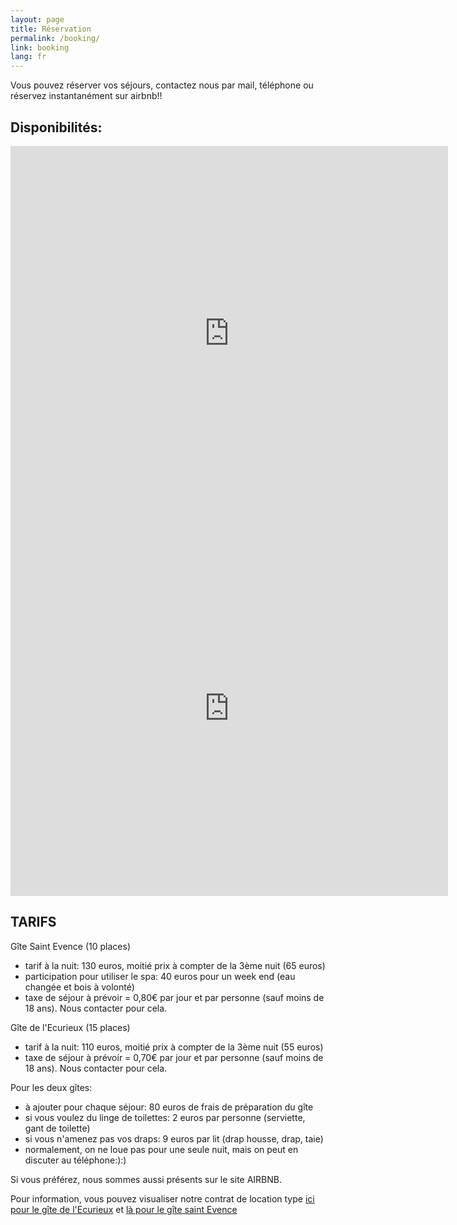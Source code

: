 ```yaml
---
layout: page
title: Réservation
permalink: /booking/
link: booking
lang: fr
---
```




Vous pouvez réserver vos séjours, contactez nous par mail, téléphone ou réservez instantanément sur airbnb!!


Disponibilités:
--------------

<iframe src="https://calendar.google.com/calendar/embed?src=bocv0hl2pp4ahr2qonpcfnt7u0%40group.calendar.google.com&ctz=Europe%2FParis" style="border: 0" width="700" height="600" frameborder="0" scrolling="no"></iframe>

<br>

<iframe src="https://calendar.google.com/calendar/embed?src=d32cgtqemgtq4d5qfj8heat4rk%40group.calendar.google.com&ctz=Europe%2FParis" style="border: 0" width="700" height="600" frameborder="0" scrolling="no"></iframe>


TARIFS
--------------------

Gîte Saint Evence (10 places)

- tarif à la nuit: 130 euros, moitié prix à compter de la 3ème nuit (65 euros)
- participation pour utiliser le spa: 40 euros pour un week end (eau changée et bois à volonté)
- taxe de séjour à prévoir = 0,80€ par jour et par personne (sauf moins de 18 ans). Nous contacter pour cela.

Gîte de l'Ecurieux (15 places)

- tarif à la nuit: 110 euros, moitié prix à compter de la 3ème nuit (55 euros)
- taxe de séjour à prévoir = 0,70€ par jour et par personne (sauf moins de 18 ans). Nous contacter pour cela.

Pour les deux gîtes:


- à ajouter pour chaque séjour: 80 euros de frais de préparation du gîte
- si vous voulez du linge de toilettes: 2 euros par personne (serviette, gant de toilette)
- si vous n'amenez pas vos draps: 9 euros par lit (drap housse, drap, taie)
- normalement, on ne loue pas pour une seule nuit, mais on peut en discuter au téléphone:):)


Si vous préférez, nous sommes aussi présents sur le site AIRBNB.

Pour information, vous pouvez visualiser notre contrat de location type 
<a href="/contrat/contratGrandGite.pdf" target="_blank">ici pour le gîte de l'Ecurieux</a>
 et 
<a href="/contrat/contratPetitGite.pdf" target="_blank"> là pour le gîte saint Evence</a>




